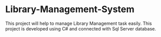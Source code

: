 # Library-Management-System
This project will help to manage Library Management task easily. This project is developed using C# and connected with Sql Server database.  
